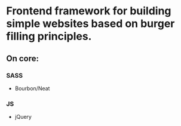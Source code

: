 # Frontend framework for building simple websites based on burger filling principles.
## On core:
### SASS
* Bourbon/Neat
### JS
* jQuery
